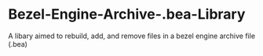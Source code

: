 # Bezel-Engine-Archive-.bea-Library
A libary aimed to rebuild, add, and remove files in a bezel engine archive file (.bea)
